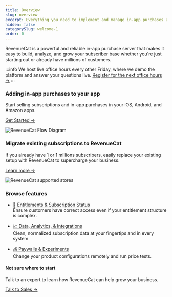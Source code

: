 ```yaml
---
title: Overview
slug: overview
excerpt: Everything you need to implement and manage in-app purchases and subscriptions
hidden: false
categorySlug: welcome-1
order: 0
---
```


RevenueCat is a powerful and reliable in-app purchase server that makes it easy to build, analyze, and grow your subscriber base whether you're just starting out or already have millions of customers.

:::info
We host live office hours every other Friday, where we demo the platform and answer your questions live. [Register for the next office hours →](https://app.livestorm.co/revenuecat/live-revenuecat-demo?type=detailed)
:::

### Adding in-app purchases to your app

Start selling subscriptions and in-app purchases in your iOS, Android, and Amazon apps.

[Get Started →](/welcome/building-new)

![RevenueCat Flow Diagram](/images/Powering-existing-subscriptions-with-RevenueCat-1_194c1e8056740df4787c4593253f8dc8.png)

### Migrate existing subscriptions to RevenueCat

If you already have 1 or 1 millions subscribers, easily replace your existing setup with RevenueCat to supercharge your business.

[Learn more →](/welcome/existing-apps)

![RevenueCat supported stores](/images/Powering-existing-subscriptions-with-RevenueCat_c8255486885823df96391210b781734b.png)

### Browse features

- [🔑 Entitlements & Subscription Status](/getting-started/entitlements)<br />
  Ensure customers have correct access even if your entitlement structure is complex.

- [📈 Data, Analytics, & Integrations](/integrations/third-party-integrations)<br />
  Clean, normalized subscription data at your fingertips and in every system

- [💰 Paywalls & Experiments](/tools/experiments-v1)<br />
  Change your product configurations remotely and run price tests.

#### Not sure where to start

Talk to an expert to learn how RevenueCat can help grow your business.

[Talk to Sales →](https://www.revenuecat.com/talk-to-sales/)
